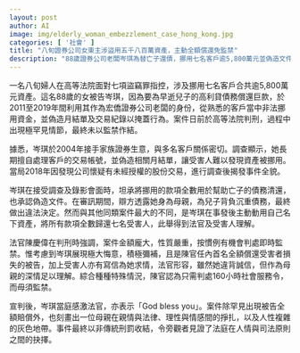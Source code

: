 ```yaml
---
layout: post
author: AI
image: img/elderly_woman_embezzlement_case_hong_kong.jpg
categories: [ '社會' ]
title: "八旬證券公司女東主涉盜用五千八百萬資產，主動全額償還免監禁"
description: "88歲證券公司老闆岑琪為替亡子還債，挪用七名客戶逾5,800萬元並偽造文件，案件於高等法院審理。岑琪事發後動用名下資產全數歸還受害人，法庭最終以其悔意及全額賠償為由，判處160小時社會服務令，未有監禁。案件突顯親情與法律交織的人性灰色地帶。"
---
```

一名八旬婦人在高等法院面對七項盜竊罪指控，涉及挪用七名客戶合共逾5,800萬元資產。這名88歲的女被告岑琪，因為要為早逝兒子的高利貸債務償還巨款，於2011至2019年間利用其作為宏僑證券公司老闆的身份，從熟悉的客戶當中非法挪用資金，並偽造月結單及交易紀錄以掩蓋行為。案件日前於高等法院判刑，過程中出現極罕見情節，最終未以監禁作結。

據悉，岑琪於2004年接手家族證券生意，與多名客戶關係密切。調查顯示，她長期擅自處理客戶的交易帳號，並偽造相關月結單，讓受害人難以發現資產被挪用。當局2018年因發現公司懷疑有未經授權的股份交易，進行調查後揭發事件全貌。

岑琪在接受調查及錄影會面時，坦承將挪用的款項全數用於幫助亡子的債務清還，也承認偽造文件。在審訊期間，辯方透露她身為母親，為兒子背負沉重債務，最終做出違法決定。然而與其他同類案件最大的不同，是岑琪在事發後主動動用自己名下資產，將所有款項全數歸還七名受害人，此舉得到法官及受害人理解。

法官陳慶偉在判刑時強調，案件金額龐大，性質嚴重，按慣例有機會判處即時監禁。惟考慮到岑琪展現極大悔意，積極彌補，且是陳官任內首名全額償還受害者損失的被告，加上受害人亦有寫信為她求情，法官形容，雖然她違背誠信，但作為母親的深情足以理解。綜合種種特殊情況，陳官認為只需判處160小時社會服務令，而毋須監禁。

宣判後，岑琪當庭感激法官，亦表示「God bless you」。案件除罕見出現被告全額賠償外，也刻畫出一位母親在親情與法律、理性與情感間的掙扎，以及人性複雜的灰色地帶。事件最終以非傳統刑罰收結，令旁觀者見證了法庭在人情與司法原則之間的抉擇。